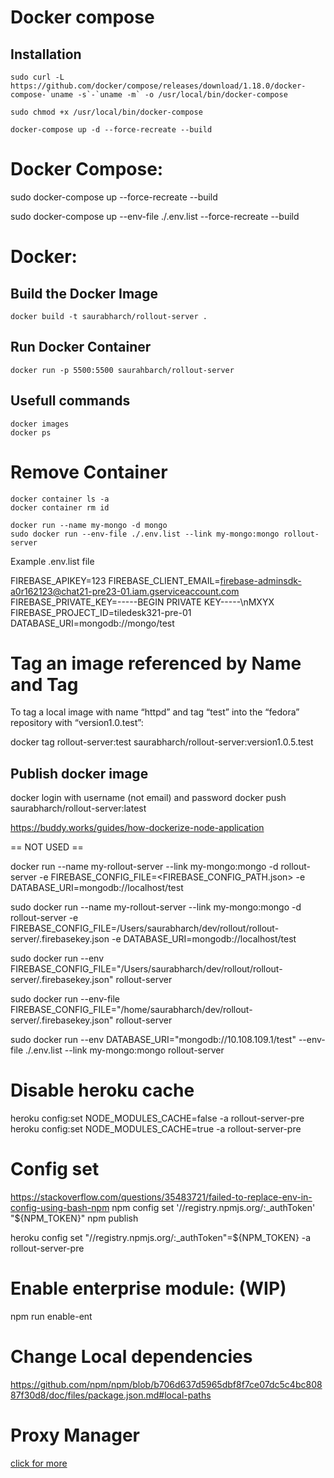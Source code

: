 
# Docker compose

## Installation

```
sudo curl -L https://github.com/docker/compose/releases/download/1.18.0/docker-compose-`uname -s`-`uname -m` -o /usr/local/bin/docker-compose

sudo chmod +x /usr/local/bin/docker-compose

docker-compose up -d --force-recreate --build

```

# Docker Compose:

sudo docker-compose up --force-recreate --build


sudo docker-compose up  --env-file ./.env.list --force-recreate --build

# Docker:

## Build the Docker Image

```
docker build -t saurabharch/rollout-server .

```

## Run Docker Container

```
docker run -p 5500:5500 saurahbarch/rollout-server
```

## Usefull commands
```
docker images
docker ps
```

# Remove Container
```
docker container ls -a
docker container rm id 
```


```
docker run --name my-mongo -d mongo
sudo docker run --env-file ./.env.list --link my-mongo:mongo rollout-server
```


Example .env.list file

FIREBASE_APIKEY=123
FIREBASE_CLIENT_EMAIL=firebase-adminsdk-a0r162123@chat21-pre23-01.iam.gserviceaccount.com
FIREBASE_PRIVATE_KEY=-----BEGIN PRIVATE KEY-----\nMXYX
FIREBASE_PROJECT_ID=tiledesk321-pre-01
DATABASE_URI=mongodb://mongo/test


# Tag an image referenced by Name and Tag
To tag a local image with name “httpd” and tag “test” into the “fedora” repository with “version1.0.test”:

docker tag rollout-server:test saurabharch/rollout-server:version1.0.5.test

## Publish docker image

docker login with username (not email) and password 
docker push saurabharch/rollout-server:latest

https://buddy.works/guides/how-dockerize-node-application


== NOT USED ==

docker run --name my-rollout-server --link my-mongo:mongo -d rollout-server -e FIREBASE_CONFIG_FILE=<FIREBASE_CONFIG_PATH.json> -e DATABASE_URI=mongodb://localhost/test


sudo docker run --name my-rollout-server --link my-mongo:mongo -d rollout-server -e FIREBASE_CONFIG_FILE=/Users/saurabharch/dev/rollout/rollout-server/.firebasekey.json -e DATABASE_URI=mongodb://localhost/test


sudo docker run --env FIREBASE_CONFIG_FILE="/Users/saurabharch/dev/rollout/rollout-server/.firebasekey.json" rollout-server



sudo docker run --env-file FIREBASE_CONFIG_FILE="/home/saurabharch/dev/rollout-server/.firebasekey.json" rollout-server


sudo docker run --env DATABASE_URI="mongodb://10.108.109.1/test" --env-file ./.env.list --link my-mongo:mongo rollout-server


# Disable heroku cache

heroku config:set NODE_MODULES_CACHE=false -a rollout-server-pre
heroku config:set NODE_MODULES_CACHE=true -a rollout-server-pre


# Config set
https://stackoverflow.com/questions/35483721/failed-to-replace-env-in-config-using-bash-npm
npm config set '//registry.npmjs.org/:_authToken' "${NPM_TOKEN}"
npm publish


heroku config set "//registry.npmjs.org/:_authToken"=${NPM_TOKEN}  -a rollout-server-pre



# Enable enterprise module: (WIP)

npm run enable-ent


# Change Local dependencies 
https://github.com/npm/npm/blob/b706d637d5965dbf8f7ce07dc5c4bc80887f30d8/doc/files/package.json.md#local-paths


# Proxy Manager

[click for more](../clusters/proxy-manager/README.md)
